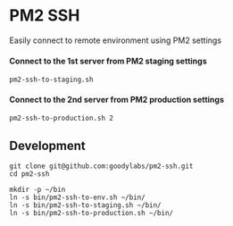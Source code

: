 # PM2 SSH
Easily connect to remote environment using PM2 settings

#### Connect to the 1st server from PM2 staging settings

```
pm2-ssh-to-staging.sh
```

#### Connect to the 2nd server from PM2 production settings

```
pm2-ssh-to-production.sh 2
```



## Development

```
git clone git@github.com:goodylabs/pm2-ssh.git
cd pm2-ssh

mkdir -p ~/bin
ln -s bin/pm2-ssh-to-env.sh ~/bin/
ln -s bin/pm2-ssh-to-staging.sh ~/bin/
ln -s bin/pm2-ssh-to-production.sh ~/bin/
```